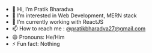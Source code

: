 - 👋 Hi, I’m Pratik Bharadva
- 👀 I’m interested in Web Development, MERN stack
- 🌱 I’m currently working with ReactJS
- 📫 How to reach me : @pratikbharadva27@gmail.com
- 😄 Pronouns: He/Him
- ⚡ Fun fact: Nothing 

<!---
PratikBharadva/PratikBharadva is a ✨ special ✨ repository because its `README.md` (this file) appears on your GitHub profile.
You can click the Preview link to take a look at your changes.
--->
